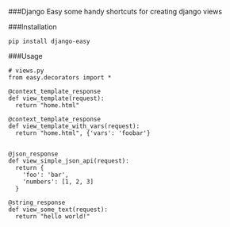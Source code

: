 ###Django Easy
some handy shortcuts for creating django views

###Installation

    pip install django-easy


###Usage
	
    # views.py
    from easy.decorators import *

    @context_template_response
    def view_template(request):
      return "home.html"

    @context_template_response
    def view_template_with_vars(request):
      return "home.html", {'vars': 'foobar'}


    @json_response
    def view_simple_json_api(request):
      return {
        'foo': 'bar',
        'numbers': [1, 2, 3]
      }
    
    @string_response
    def view_some_text(request):
      return "hello world!"
    
